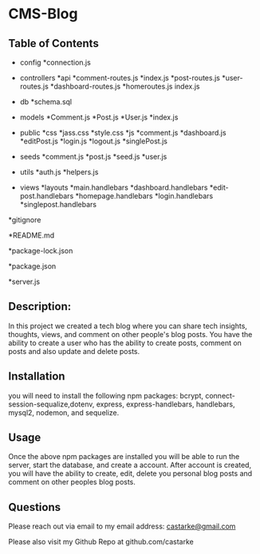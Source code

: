 # CMS-Blog
  

## Table of Contents
  * config
    *connection.js     

  * controllers
    *api
      *comment-routes.js
      *index.js
      *post-routes.js
      *user-routes.js
    *dashboard-routes.js
    *homeroutes.js
    index.js

  * db
    *schema.sql

  * models
    *Comment.js
    *Post.js
    *User.js
    *index.js

  * public
    *css
      *jass.css
      *style.css
    *js
      *comment.js
      *dashboard.js
      *editPost.js
      *login.js
      *logout.js
      *singlePost.js
    
  * seeds
    *comment.js
    *post.js
    *seed.js
    *user.js

  * utils
    *auth.js
    *helpers.js

  * views
    *layouts
      *main.handlebars
    *dashboard.handlebars
    *edit-post.handlebars
    *homepage.handlebars
    *login.handlebars
    *singlepost.handlebars

  *gitignore
  
  *README.md
  
  *package-lock.json
  
  *package.json
  
  *server.js

## Description:
  In this project we created a tech blog where you can share tech insights, thoughts, views, and comment on other people's blog posts. You have the ability to create a user who has the ability to create posts, comment on posts and also update and delete posts.
## Installation
  you will need to install the following npm packages: bcrypt, connect-session-sequalize,dotenv, express, express-handlebars, handlebars, mysql2, nodemon, and sequelize.
## Usage
  Once the above npm packages are installed you will be able to run the server, start the database, and create a account. After account is created, you will have the ability to create, edit, delete you personal blog posts and comment on other peoples blog posts.

## Questions 

  Please reach out via email to my email address: castarke@gmail.com

  Please also visit my Github Repo at github.com/castarke
